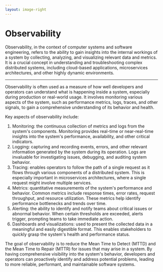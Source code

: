 ```yaml
---
layout: image-right
---
```


# Observability

Observability, in the context of computer systems and software engineering, refers to the ability to gain insights into the internal workings of a system by collecting, analyzing, and visualizing relevant data and metrics. It is a crucial concept in understanding and troubleshooting complex distributed systems, including cloud-based applications, microservices architectures, and other highly dynamic environments.

---

Observability is often used as a measure of how well developers and operators can understand what is happening inside a system, especially during production or real-world usage. It involves monitoring various aspects of the system, such as performance metrics, logs, traces, and other signals, to gain a comprehensive understanding of its behavior and health.

Key aspects of observability include:

1. Monitoring: the continuous collection of metrics and logs from the system's components. Monitoring provides real-time or near-real-time insights into the system's performance, availability, and other critical indicators.
1. Logging: capturing and recording events, errors, and other relevant information generated by the system during its operation. Logs are invaluable for investigating issues, debugging, and auditing system behavior.
1. Tracing: enables operators to follow the path of a single request as it flows through various components of a distributed system. This is especially important in microservices architectures, where a single request might involve multiple services.
1. Metrics: quantitative measurements of the system's performance and behavior. Common metrics include response times, error rates, request throughput, and resource utilization. These metrics help identify performance bottlenecks and trends over time.
1. Alerting: the ability to identify and notify teams about critical issues or abnormal behavior. When certain thresholds are exceeded, alerts trigger, prompting teams to take immediate action.
1. Dashboards and visualizations: used to present the collected data in a meaningful and easily digestible format. This enables stakeholders to quickly grasp the system's health and performance status.

The goal of observability is to reduce the Mean Time to Detect (MTTD) and the Mean Time to Repair (MTTR) for issues that may arise in a system. By having comprehensive visibility into the system's behavior, developers and operators can proactively identify and address potential problems, leading to more reliable, performant, and maintainable software systems.

